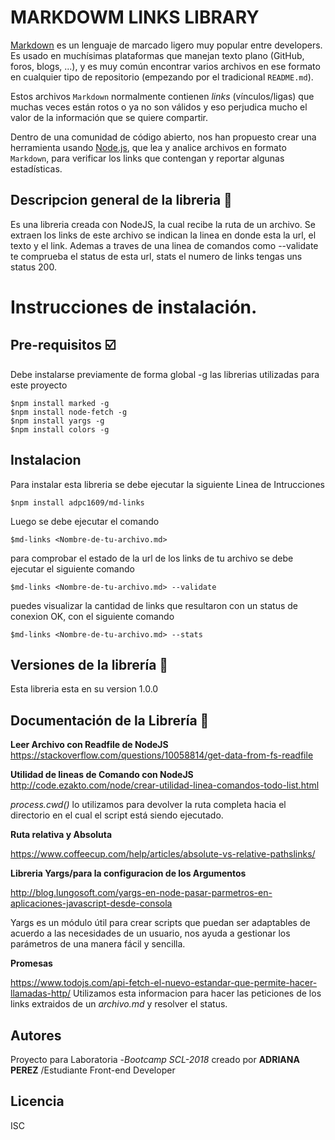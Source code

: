 # MARKDOWM LINKS LIBRARY

[Markdown](https://es.wikipedia.org/wiki/Markdown) es un lenguaje de marcado
ligero muy popular entre developers. Es usado en muchísimas plataformas que
manejan texto plano (GitHub, foros, blogs, ...), y es muy común
encontrar varios archivos en ese formato en cualquier tipo de repositorio
(empezando por el tradicional `README.md`).

Estos archivos `Markdown` normalmente contienen _links_ (vínculos/ligas) que
muchas veces están rotos o ya no son válidos y eso perjudica mucho el valor de
la información que se quiere compartir.

Dentro de una comunidad de código abierto, nos han propuesto crear una
herramienta usando [Node.js](https://nodejs.org/), que lea y analice archivos
en formato `Markdown`, para verificar los links que contengan y reportar
algunas estadísticas.

## Descripcion general de la libreria :checkered_flag:

Es una libreria creada con NodeJS, la cual recibe la ruta de un archivo. Se extraen los links de este archivo se indican la linea en donde esta la url, el texto y el link. Ademas a traves de una linea de comandos como --validate te comprueba el status de esta url, stats el numero de links tengas uns status 200.

# Instrucciones de instalación.

## Pre-requisitos :ballot_box_with_check:

Debe instalarse previamente de forma global -g las librerias utilizadas para este proyecto 

```
$npm install marked -g
$npm install node-fetch -g
$npm install yargs -g
$npm install colors -g

```
## Instalacion 

Para instalar esta libreria se debe ejecutar la siguiente Linea de Intrucciones 

```
$npm install adpc1609/md-links 
``` 
Luego se debe ejecutar el comando 

```
$md-links <Nombre-de-tu-archivo.md>
```
para comprobar el estado de la url  de los links de tu archivo se debe ejecutar el siguiente comando 

```
$md-links <Nombre-de-tu-archivo.md> --validate
```
puedes visualizar la cantidad de links que resultaron con un status de conexion OK, con el siguiente comando

```
$md-links <Nombre-de-tu-archivo.md> --stats
```

## Versiones de la librería :construction:

Esta libreria esta en su version 1.0.0 

## Documentación de la Librería :book:

**Leer Archivo con Readfile de NodeJS**  
https://stackoverflow.com/questions/10058814/get-data-from-fs-readfile

**Utilidad de lineas de Comando con NodeJS**  
http://code.ezakto.com/node/crear-utilidad-linea-comandos-todo-list.html

_process.cwd()_ lo utilizamos para devolver la ruta completa hacia el directorio en el cual el script está siendo ejecutado.

**Ruta relativa y Absoluta**

https://www.coffeecup.com/help/articles/absolute-vs-relative-pathslinks/


**Libreria Yargs/para la configuracion de los Argumentos**

http://blog.lungosoft.com/yargs-en-node-pasar-parmetros-en-aplicaciones-javascript-desde-consola  

Yargs es un módulo útil para crear scripts que puedan ser adaptables de acuerdo a las necesidades de un usuario, nos ayuda a gestionar los parámetros de una manera fácil y sencilla.

 
**Promesas**

https://www.todojs.com/api-fetch-el-nuevo-estandar-que-permite-hacer-llamadas-http/ Utilizamos esta informacion para hacer las peticiones de los links extraidos de un _archivo.md_ y resolver el status.

## Autores

Proyecto para Laboratoria -_Bootcamp SCL-2018_
creado por **ADRIANA PEREZ** /Estudiante Front-end Developer

## Licencia
ISC







